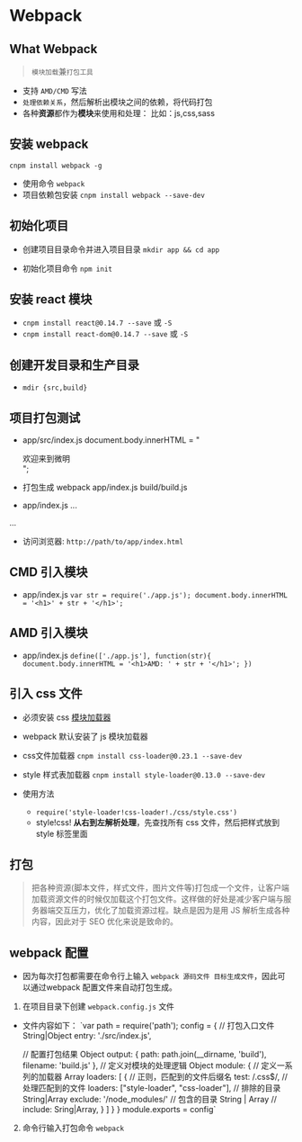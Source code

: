 # Webpack
## What Webpack
> `模块加载`兼`打包工具`
- 支持 `AMD/CMD` 写法
- `处理依赖关系`，然后解析出模块之间的依赖，将代码打包
- 各种**资源**都作为**模块**来使用和处理： 比如：js,css,sass

## 安装 webpack
`cnpm install webpack -g`

- 使用命令 `webpack`
- 项目依赖包安装
`cnpm install webpack --save-dev`

## 初始化项目
- 创建项目目录命令并进入项目目录
`mkdir app && cd app`

- 初始化项目命令
`npm init`

## 安装 react 模块
- `cnpm install react@0.14.7 --save` 或 `-S`
- `cnpm install react-dom@0.14.7 --save` 或 `-S`

## 创建开发目录和生产目录
- `mdir {src,build}`

## 项目打包测试
- app/src/index.js
document.body.innerHTML = "<div>欢迎来到微明</div>";

- 打包生成
webpack app/index.js build/build.js

- app/index.js
...
<body>
<sript src="build/build.js"></script>
</body>
...

- 访问浏览器: `http://path/to/app/index.html`

## CMD 引入模块
- app/index.js
`var str = require('./app.js');
document.body.innerHTML = '<h1>' + str + '</h1>';`

## AMD 引入模块
- app/index.js
`define(['./app.js'], function(str){
  document.body.innerHTML = '<h1>AMD: ' + str + '</h1>';
})`

## 引入 css 文件
- 必须安装 css [模块加载器](https://webpack.js.org/concepts/loaders/)
- webpack 默认安装了 js  模块加载器

- css文件加载器
`cnpm install css-loader@0.23.1 --save-dev` 

- style 样式表加载器
`cnpm install style-loader@0.13.0 --save-dev`

- 使用方法
  + `require('style-loader!css-loader!./css/style.css')`
  + style!css! **从右到左解析处理**，先查找所有 css 文件，然后把样式放到 style 标签里面

## 打包
> 把各种资源(脚本文件，样式文件，图片文件等)打包成一个文件，让客户端加载资源文件的时候仅加载这个打包文件。这样做的好处是减少客户端与服务器端交互压力，优化了加载资源过程。缺点是因为是用 JS 解析生成各种内容，因此对于 SEO 优化来说是致命的。

## webpack 配置
- 因为每次打包都需要在命令行上输入 `webpack 源码文件 目标生成文件`，因此可以通过webpack 配置文件来自动打包生成。

1. 在项目目录下创建 `webpack.config.js` 文件
- 文件内容如下：
`var path = require('path');
config = {
  // 打包入口文件 String|Object
  entry: './src/index.js',

  // 配置打包结果 Object
  output: {
    path: path.join(__dirname, 'build'),
    filename: 'build.js'
  },
  // 定义对模块的处理逻辑 Object
  module: {
    // 定义一系列的加载器 Array
    loaders: [
      {
        // 正则，匹配到的文件后缀名
        test: /.css$/,
        // 处理匹配到的文件
        loaders: ["style-loader", "css-loader"],
        // 排除的目录 String|Array
        exclude: '/node_modules/'
        // 包含的目录 String | Array
        // include: Sring|Array,
      }
    ]
  }
}
module.exports = config`

2. 命令行输入打包命令 `webpack` 